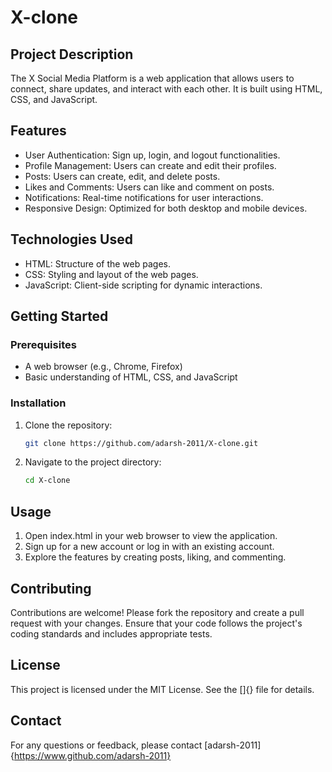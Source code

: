 # X-clone

## Project Description
The X Social Media Platform is a web application that allows users to connect, share updates, and interact with each other. It is built using HTML, CSS, and JavaScript.

## Features
- User Authentication: Sign up, login, and logout functionalities.
- Profile Management: Users can create and edit their profiles.
- Posts: Users can create, edit, and delete posts.
- Likes and Comments: Users can like and comment on posts.
- Notifications: Real-time notifications for user interactions.
- Responsive Design: Optimized for both desktop and mobile devices.

## Technologies Used
- HTML: Structure of the web pages.
- CSS: Styling and layout of the web pages.
- JavaScript: Client-side scripting for dynamic interactions.

## Getting Started
### Prerequisites
- A web browser (e.g., Chrome, Firefox)
- Basic understanding of HTML, CSS, and JavaScript

### Installation
1. Clone the repository:
   ```sh
   git clone https://github.com/adarsh-2011/X-clone.git

2. Navigate to the project directory:

   ```bash
   cd X-clone

## Usage

1. Open index.html in your web browser to view the application.
2. Sign up for a new account or log in with an existing account.
3. Explore the features by creating posts, liking, and commenting.

## Contributing

Contributions are welcome! Please fork the repository and create a pull request with your changes. Ensure that your code follows the project's coding standards and includes appropriate tests.

## License
This project is licensed under the MIT License. See the []{} file for details.

## Contact
For any questions or feedback, please contact [adarsh-2011]{https://www.github.com/adarsh-2011}


